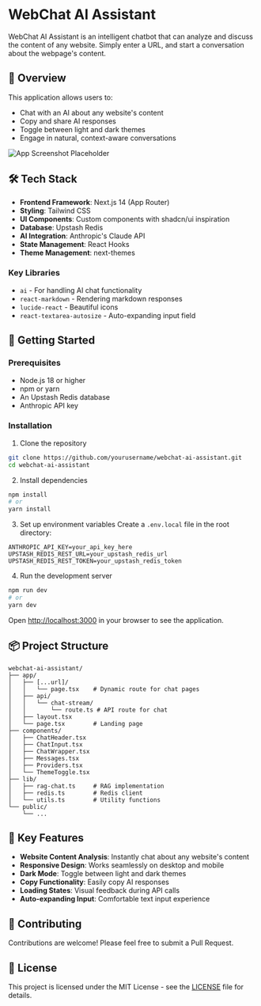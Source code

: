 # WebChat AI Assistant

WebChat AI Assistant is an intelligent chatbot that can analyze and discuss the content of any website. Simply enter a URL, and start a conversation about the webpage's content.

## 🌟 Overview

This application allows users to:
- Chat with an AI about any website's content
- Copy and share AI responses
- Toggle between light and dark themes
- Engage in natural, context-aware conversations

![App Screenshot Placeholder](/api/placeholder/800/400)

## 🛠️ Tech Stack

- **Frontend Framework**: Next.js 14 (App Router)
- **Styling**: Tailwind CSS
- **UI Components**: Custom components with shadcn/ui inspiration
- **Database**: Upstash Redis
- **AI Integration**: Anthropic's Claude API
- **State Management**: React Hooks
- **Theme Management**: next-themes

### Key Libraries
- `ai` - For handling AI chat functionality
- `react-markdown` - Rendering markdown responses
- `lucide-react` - Beautiful icons
- `react-textarea-autosize` - Auto-expanding input field

## 🚀 Getting Started

### Prerequisites
- Node.js 18 or higher
- npm or yarn
- An Upstash Redis database
- Anthropic API key

### Installation

1. Clone the repository
```bash
git clone https://github.com/yourusername/webchat-ai-assistant.git
cd webchat-ai-assistant
```

2. Install dependencies
```bash
npm install
# or
yarn install
```

3. Set up environment variables
Create a `.env.local` file in the root directory:
```env
ANTHROPIC_API_KEY=your_api_key_here
UPSTASH_REDIS_REST_URL=your_upstash_redis_url
UPSTASH_REDIS_REST_TOKEN=your_upstash_redis_token
```

4. Run the development server
```bash
npm run dev
# or
yarn dev
```

Open [http://localhost:3000](http://localhost:3000) in your browser to see the application.

## 📦 Project Structure

```
webchat-ai-assistant/
├── app/
│   ├── [...url]/
│   │   └── page.tsx    # Dynamic route for chat pages
│   ├── api/
│   │   └── chat-stream/
│   │       └── route.ts # API route for chat
│   ├── layout.tsx
│   └── page.tsx        # Landing page
├── components/
│   ├── ChatHeader.tsx
│   ├── ChatInput.tsx
│   ├── ChatWrapper.tsx
│   ├── Messages.tsx
│   ├── Providers.tsx
│   └── ThemeToggle.tsx
├── lib/
│   ├── rag-chat.ts     # RAG implementation
│   ├── redis.ts        # Redis client
│   └── utils.ts        # Utility functions
└── public/
    └── ...
```

## 🔑 Key Features

- **Website Content Analysis**: Instantly chat about any website's content
- **Responsive Design**: Works seamlessly on desktop and mobile
- **Dark Mode**: Toggle between light and dark themes
- **Copy Functionality**: Easily copy AI responses
- **Loading States**: Visual feedback during API calls
- **Auto-expanding Input**: Comfortable text input experience

## 🤝 Contributing

Contributions are welcome! Please feel free to submit a Pull Request.

## 📄 License

This project is licensed under the MIT License - see the [LICENSE](LICENSE) file for details.